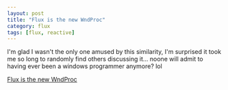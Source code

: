 ```yaml
---
layout: post
title: "Flux is the new WndProc"
category: flux
tags: [flux, reactive]
---
```


I'm glad I wasn't the only one amused by this similarity, I'm surprised it took me so long to randomly find others discussing it... noone will admit to having ever been a windows programmer anymore? lol
  
  
[Flux is the new WndProc](https://news.ycombinator.com/item?id=10381015)
